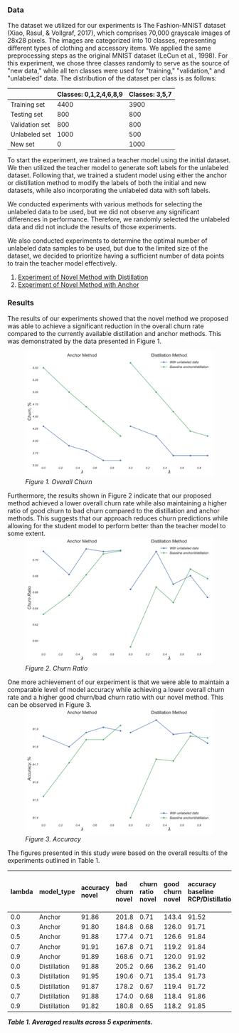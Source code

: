 ### Data

The dataset we utilized for our experiments is The Fashion-MNIST dataset (Xiao, Rasul, & Vollgraf, 2017), which comprises 70,000 grayscale images of 28x28 pixels. The images are categorized into 10 classes, representing different types of clothing and accessory items. We applied the same preprocessing steps as the original MNIST dataset (LeCun et al., 1998). For this experiment, we chose three classes randomly to serve as the source of "new data," while all ten classes were used for "training," "validation," and "unlabeled" data. The distribution of the dataset per class is as follows:

|                | Classes: 0,1,2,4,6,8,9 | Classes: 3,5,7 |
|----------------|------------------------|----------------|
| Training set   | 4400                   | 3900           |
| Testing set    | 800                    | 800            |
| Validation set | 800                    | 800            |
| Unlabeled set  | 1000                   | 500            |
| New set        | 0                      | 1000           |

To start the experiment, we trained a teacher model using the initial dataset. We then utilized the teacher model to generate soft labels for the unlabeled dataset. Following that, we trained a student model using either the anchor or distillation method to modify the labels of both the initial and new datasets, while also incorporating the unlabeled data with soft labels.

We conducted experiments with various methods for selecting the unlabeled data to be used, but we did not observe any significant differences in performance. Therefore, we randomly selected the unlabeled data and did not include the results of those experiments.

We also conducted experiments to determine the optimal number of unlabeled data samples to be used, but due to the limited size of the dataset, we decided to prioritize having a sufficient number of data points to train the teacher model effectively.

1. [Experiment of Novel Method with Distillation](/notebooks/second_semester/Unlabeled_novelmethod_dist_v8.ipynb)
2. [Experiment of Novel Method with Anchor](/notebooks/second_semester/Unlabeled_novelmethod_anchor_v8.ipynb)

### Results

The results of our experiments showed that the novel method we proposed was able to achieve a significant reduction in the overall churn rate compared to the currently available distillation and anchor methods. This was demonstrated by the data presented in Figure 1. 

<div>
<figure align="left">
<img src="../../data/data_for_final_presentation/overall_churn.png" alt="Overall Churn" width="600"> 
<figcaption><em>Figure 1. Overall Churn</em></figcaption>
</figure>
</div>

<div style="float:left">
Furthermore, the results shown in Figure 2 indicate that our proposed method achieved a lower overall churn rate while also maintaining a higher ratio of good churn to bad churn compared to the distillation and anchor methods. This suggests that our approach reduces churn predictions while allowing for the student model to perform better than the teacher model to some extent.
</div>

<div>
<figure align="left">
<img src="../../data/data_for_final_presentation/churn_ratio.png" alt="Churn Ratio" width="600">
<figcaption><em>Figure 2. Churn Ratio</em></figcaption>
</figure>
</div>

<div style="float:left;">One more achievement of our experiment is that we were able to maintain a comparable level of model accuracy while achieving a lower overall churn rate and a higher good churn/bad churn ratio with our novel method. This can be observed in Figure 3.</div>

<figure align="left">
<img src="../../data/data_for_final_presentation/accuracy.png" alt="Churn Ratio" width="600">
<figcaption><em>Figure 3. Accuracy</em></figcaption>
</figure>

The figures presented in this study were based on the overall results of the experiments outlined in Table 1.

| lambda | model_type   | accuracy novel | bad churn novel | churn ratio novel | good churn novel | accuracy baseline RCP/Distillation | bad churn baseline RCP/Distillation | churn ratio baseline RCP/Distillation | good churn baseline RCP/Distillation | accuracy baseline no procedure | bad churn baseline no procedure | churn ratio baseline no procedure | good churn baseline no procedure | overall churn novel | overall churn baseline no procedure | overall churn baseline RCP |
|:-------|:-------------|:---------------|:----------------|:------------------|:-----------------|:-----------------------------------|:------------------------------------|:--------------------------------------|:-------------------------------------|:-------------------------------|:--------------------------------|:----------------------------------|:---------------------------------|:--------------------|:------------------------------------|:---------------------------|
| 0.0    | Anchor       | 91.86          | 201.8           | 0.71              | 143.4            | 91.52                              | 271.8                               | 0.63                                  | 172.0                                | 91.46                          | 277.4                           | 0.61                              | 171.0                            | 4.3                 | 5.6                                 | 5.5                        |
| 0.3    | Anchor       | 91.80          | 184.8           | 0.68              | 126.0            | 91.71                              | 243.8                               | 0.65                                  | 160.0                                | 91.46                          | 277.4                           | 0.61                              | 171.0                            | 3.9                 | 5.6                                 | 5.0                        |
| 0.5    | Anchor       | 91.88          | 177.4           | 0.71              | 126.6            | 91.84                              | 222.4                               | 0.68                                  | 151.6                                | 91.46                          | 277.4                           | 0.61                              | 171.0                            | 3.8                 | 5.6                                 | 4.7                        |
| 0.7    | Anchor       | 91.91          | 167.8           | 0.71              | 119.2            | 91.84                              | 204.4                               | 0.70                                  | 144.6                                | 91.46                          | 277.4                           | 0.61                              | 171.0                            | 3.6                 | 5.6                                 | 4.4                        |
| 0.9    | Anchor       | 91.89          | 168.6           | 0.71              | 120.0            | 91.92                              | 193.8                               | 0.71                                  | 137.8                                | 91.46                          | 277.4                           | 0.61                              | 171.0                            | 3.6                 | 5.6                                 | 4.1                        |
| 0.0    | Distillation | 91.88          | 205.2           | 0.66              | 136.2            | 91.40                              | 281.8                               | 0.59                                  | 167.0                                | 91.49                          | 269.6                           | 0.59                              | 161.4                            | 4.3                 | 5.4                                 | 5.6                        |
| 0.3    | Distillation | 91.95          | 190.6           | 0.71              | 135.4            | 91.73                              | 238.0                               | 0.66                                  | 158.6                                | 91.49                          | 269.6                           | 0.59                              | 161.4                            | 4.1                 | 5.4                                 | 5.0                        |
| 0.5    | Distillation | 91.87          | 178.2           | 0.67              | 119.4            | 91.72                              | 221.2                               | 0.64                                  | 143.2                                | 91.49                          | 269.6                           | 0.59                              | 161.4                            | 3.7                 | 5.4                                 | 4.6                        |
| 0.7    | Distillation | 91.88          | 174.0           | 0.68              | 118.4            | 91.86                              | 200.4                               | 0.68                                  | 138.0                                | 91.49                          | 269.6                           | 0.59                              | 161.4                            | 3.7                 | 5.4                                 | 4.2                        |
| 0.9    | Distillation | 91.82          | 180.8           | 0.65              | 118.2            | 91.85                              | 196.2                               | 0.67                                  | 132.8                                | 91.49                          | 269.6                           | 0.59                              | 161.4                            | 3.7                 | 5.4                                 | 4.1                        |

<b><em>Table 1. Averaged results across 5 experiments.</em></b>
